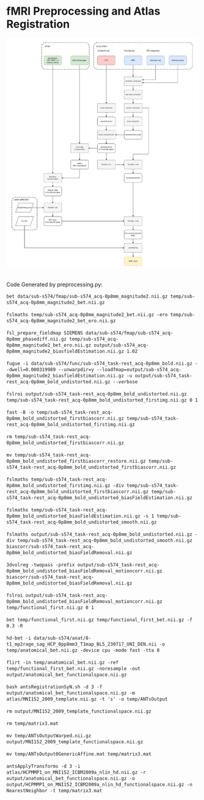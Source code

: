 # fMRI Preprocessing and Atlas Registration #
![](schematic.png)


<br>
Code Generated by preprocessing.py: <be>

    bet data/sub-s574/fmap/sub-s574_acq-0p8mm_magnitude2.nii.gz temp/sub-s574_acq-0p8mm_magnitude2_bet.nii.gz
    
    fslmaths temp/sub-s574_acq-0p8mm_magnitude2_bet.nii.gz -ero temp/sub-s574_acq-0p8mm_magnitude2_bet_ero.nii.gz
    
    fsl_prepare_fieldmap SIEMENS data/sub-s574/fmap/sub-s574_acq-0p8mm_phasediff.nii.gz temp/sub-s574_acq-0p8mm_magnitude2_bet_ero.nii.gz output/sub-s574_acq-0p8mm_magnitude2_biasfieldEstimation.nii.gz 1.02
    
    fugue -i data/sub-s574/func/sub-s574_task-rest_acq-0p8mm_bold.nii.gz --dwell=0.000319989 --unwarpdir=y --loadfmap=output/sub-s574_acq-0p8mm_magnitude2_biasfieldEstimation.nii.gz -u output/sub-s574_task-rest_acq-0p8mm_bold_undistorted.nii.gz --verbose
    
    fslroi output/sub-s574_task-rest_acq-0p8mm_bold_undistorted.nii.gz temp/sub-s574_task-rest_acq-0p8mm_bold_undistorted_firstimg.nii.gz 0 1
    
    fast -B -o temp/sub-s574_task-rest_acq-0p8mm_bold_undistorted_firstbiascorr.nii.gz temp/sub-s574_task-rest_acq-0p8mm_bold_undistorted_firstimg.nii.gz
    
    rm temp/sub-s574_task-rest_acq-0p8mm_bold_undistorted_firstbiascorr.nii.gz
    
    mv temp/sub-s574_task-rest_acq-0p8mm_bold_undistorted_firstbiascorr_restore.nii.gz temp/sub-s574_task-rest_acq-0p8mm_bold_undistorted_firstbiascorr.nii.gz
    
    fslmaths temp/sub-s574_task-rest_acq-0p8mm_bold_undistorted_firstimg.nii.gz -div temp/sub-s574_task-rest_acq-0p8mm_bold_undistorted_firstbiascorr.nii.gz temp/sub-s574_task-rest_acq-0p8mm_bold_undistorted_biasFieldEstimation.nii.gz
    
    fslmaths temp/sub-s574_task-rest_acq-0p8mm_bold_undistorted_biasFieldEstimation.nii.gz -s 1 temp/sub-s574_task-rest_acq-0p8mm_bold_undistorted_smooth.nii.gz
    
    fslmaths output/sub-s574_task-rest_acq-0p8mm_bold_undistorted.nii.gz -div temp/sub-s574_task-rest_acq-0p8mm_bold_undistorted_smooth.nii.gz biascorr/sub-s574_task-rest_acq-0p8mm_bold_undistorted_biasFieldRemoval.nii.gz
    
    3dvolreg -twopass -prefix output/sub-s574_task-rest_acq-0p8mm_bold_undistorted_biasFieldRemoval_motioncorr.nii.gz biascorr/sub-s574_task-rest_acq-0p8mm_bold_undistorted_biasFieldRemoval.nii.gz
    
    fslroi output/sub-s574_task-rest_acq-0p8mm_bold_undistorted_biasFieldRemoval_motioncorr.nii.gz temp/functional_first.nii.gz 0 1
    
    bet temp/functional_first.nii.gz temp/functional_first_bet.nii.gz -f 0.3 -R
    
    hd-bet -i data/sub-s574/anat/8-t1_mp2rage_sag_HCP_0pp8mm3_T1map_BL5_230717_UNI_DEN.nii -o temp/anatomical_bet.nii.gz -device cpu -mode fast -tta 0
    
    flirt -in temp/anatomical_bet.nii.gz -ref temp/functional_first_bet.nii.gz -noresample -out output/anatomical_bet_functionalspace.nii.gz
    
    bash antsRegistrationSyN.sh -d 3 -f output/anatomical_bet_functionalspace.nii.gz -m atlas/MNI152_2009_template.nii.gz -t 's' -o temp/ANTsOutput
    
    rm output/MNI152_2009_template_functionalspace.nii.gz
    
    rm temp/matrix3.mat
    
    mv temp/ANTsOutputWarped.nii.gz output/MNI152_2009_template_functionalspace.nii.gz
    
    mv temp/ANTsOutput0GenericAffine.mat temp/matrix3.mat
    
    antsApplyTransforms -d 3 -i atlas/HCPMMP1_on_MNI152_ICBM2009a_nlin_hd.nii.gz -r output/anatomical_bet_functionalspace.nii.gz -o output/HCPMMP1_on_MNI152_ICBM2009a_nlin_hd_functionalspace.nii.gz -n NearestNeighbor -t temp/matrix3.mat
    
